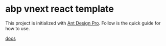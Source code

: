 # abp vnext react template

This project is initialized with [Ant Design Pro](https://pro.ant.design). Follow is the quick guide for how to use.

[docs](https://xiaoliang1314.github.io/)
